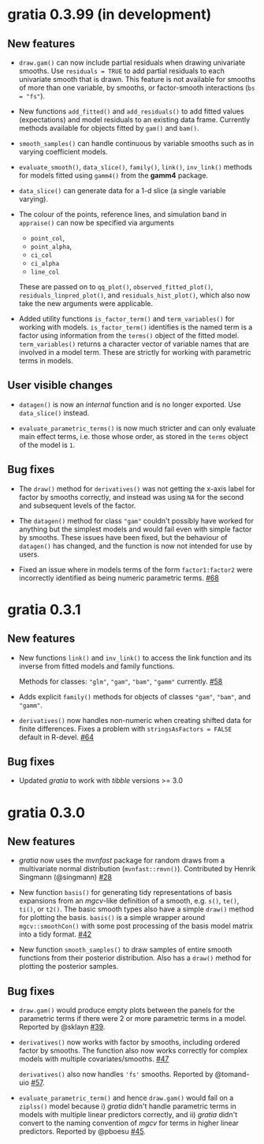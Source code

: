 # gratia 0.3.99 (in development)

## New features

* `draw.gam()` can now include partial residuals when drawing univariate smooths.
  Use `residuals = TRUE` to add partial residuals to each univariate smooth that
  is drawn. This feature is not available for smooths of more than one variable,
  by smooths, or factor-smooth interactions (`bs = "fs"`).

* New functions `add_fitted()` and `add_residuals()` to add fitted values
  (expectations) and model residuals to an existing data frame. Currently methods
  available for objects fitted by `gam()` and `bam()`.

* `smooth_samples()` can handle continuous by variable smooths such as in
  varying coefficient models.

* `evaluate_smooth()`, `data_slice()`, `family()`, `link()`, `inv_link()` methods
  for models fitted using `gamm4()` from the **gamm4** package.

* `data_slice()` can generate data for a 1-d slice (a single variable varying).

* The colour of the points, reference lines, and simulation band in `appraise()`
  can now be specified via arguments

    * `point_col`,
    * `point_alpha`,
    * `ci_col`
    * `ci_alpha`
    * `line_col`

  These are passed on to `qq_plot()`, `observed_fitted_plot()`,
  `residuals_linpred_plot()`, and `residuals_hist_plot()`, which also now take
  the new arguments were applicable.

* Added utility functions `is_factor_term()` and `term_variables()` for working
  with models. `is_factor_term()` identifies is the named term is a factor using
  information from the `terms()` object of the fitted model. `term_variables()`
  returns a character vector of variable names that are involved in a model
  term. These are strictly for working with parametric terms in models.

## User visible changes

* `datagen()` is now an *internal* function and is no longer exported. Use
  `data_slice()` instead.

* `evaluate_parametric_terms()` is now much stricter and can only evaluate main
  effect terms, i.e. those whose order, as stored in the `terms` object of the
  model is `1`.

## Bug fixes

* The `draw()` method for `derivatives()` was not getting the x-axis label for
  factor by smooths correctly, and instead was using `NA` for the second and
  subsequent levels of the factor.

* The `datagen()` method for class `"gam"` couldn't possibly have worked for
  anything but the simplest models and would fail even with simple factor by
  smooths. These issues have been fixed, but the behaviour of `datagen()` has
  changed, and the function is now not intended for use by users.

* Fixed an issue where in models terms of the form `factor1:factor2` were
  incorrectly identified as being numeric parametric terms.
  [#68](https://github.com/gavinsimpson/gratia/issues/68)

# gratia 0.3.1

## New features

* New functions `link()` and `inv_link()` to access the link function and its
  inverse from fitted models and family functions.
  
  Methods for classes: `"glm"`, `"gam"`, `"bam"`, `"gamm"` currently.
  [#58](https://github.com/gavinsimpson/gratia/issues/58)

* Adds explicit `family()` methods for objects of classes `"gam"`, `"bam"`, and
  `"gamm"`.

* `derivatives()` now handles non-numeric when creating shifted data for finite
  differences. Fixes a problem with `stringsAsFactors = FALSE` default in R-devel.
  [#64](https://github.com/gavinsimpson/gratia/issues/64)

## Bug fixes

* Updated *gratia* to work with *tibble* versions >= 3.0

# gratia 0.3.0

## New features

* *gratia* now uses the *mvnfast* package for random draws from a multivariate
  normal distribution (`mvnfast::rmvn()`). Contributed by Henrik Singmann (@singmann)
  [#28](https://github.com/gavinsimpson/gratia/issues/28)

* New function `basis()` for generating tidy representations of basis expansions
  from an *mgcv*-like definition of a smooth, e.g. `s()`, `te()`, `ti()`, or
  `t2()`. The basic smooth types also have a simple `draw()` method for plotting
  the basis. `basis()` is a simple wrapper around `mgcv::smoothCon()` with some
  post processing of the basis model matrix into a tidy format. [#42](https://github.com/gavinsimpson/gratia/issues/42)

* New function `smooth_samples()` to draw samples of entire smooth functions from
  their posterior distribution. Also has a `draw()` method for plotting the
  posterior samples.

## Bug fixes

* `draw.gam()` would produce empty plots between the panels for the parametric
    terms if there were 2 or more parametric terms in a model. Reported by
    @sklayn [#39](https://github.com/gavinsimpson/gratia/issues/39).

* `derivatives()` now works with factor by smooths, including ordered factor by
    smooths. The function also now works correctly for complex models with
    multiple covariates/smooths. [#47](https://github.com/gavinsimpson/gratia/issues/47)

    `derivatives()` also now handles `'fs'` smooths.  Reported by
    @tomand-uio [#57](https://github.com/gavinsimpson/gratia/issues/57).

* `evaluate_parametric_term()` and hence `draw.gam()` would fail on a `ziplss()` model
  because i) *gratia* didn't handle parametric terms in models with multiple linear
  predictors correctly, and ii) *gratia* didn't convert to the naming convention of
  *mgcv* for terms in higher linear predictors. Reported by @pboesu [#45](https://github.com/gavinsimpson/gratia/issues/45).
